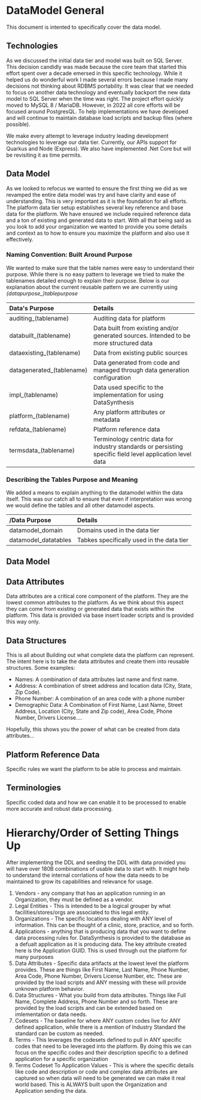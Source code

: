 # DataModel General
This document is intented to specifically cover the data model.

## Technologies

As we discussed the initial data tier and model was built on SQL Server. This decision
candidly was made because the core team that started this effort spent over a decade emersed in this
specific technology. While it helped us do wonderful work I made several errors because I made many decisions not
thinking about RDBMS portability. It was clear that we needed to focus on another data
technology and eventually backport the new data model to SQL Server when the time was 
right. The project effort quickly moved to MySQL 8 / MariaDB. However, in 2022 all core efforts will be focused 
around PostgresQL. To help implementations we have developed and will continue to maintain database load scripts 
and backup files (where possible). 

We make every attempt to leverage industry leading development technologies to 
leverage our data tier. Currently, our APIs support for Quarkus and Node (Express). We also have implemented 
.Net Core but will be revisiting it as time permits.
  
## Data Model
As we looked to refocus we wanted to ensure the first thing we did as we revamped the entire data model was try and have 
clarity and ease of understanding. This is very important as it is the foundation for all efforts.
The platform data tier setup establishes several key reference and base data for the platform. We
have ensured we include required reference data and a ton of existing and generated data
to start. With all that being said as you look to add your organization we wanted to provide you some details
and context as to how to ensure you maximize the platform and also use it effectively.

### Naming Convention: Built Around Purpose
We wanted to make sure that the table names were easy to understand their purpose. While
there is no easy pattern to leverage we tried to make the tablenames detailed enough to explain
their purpose. Below is our explanation about the current reusable pattern we are currently using 
*{datapurpose_}tablepurpose*

| Data's Purpose | Details |
|:---|:---|
|auditing_(tablename)|Auditing data for platform|
|databuilt_(tablename)|Data built from existing and/or generated sources. Intended to be more structured data|
|dataexisting_(tablename)|Data from existing public sources|
|datagenerated_(tablename)|Data generated from code and managed through data generation configuration|
|impl_(tablename)|Data used specific to the implementation for using DataSynthesis|
|platform_(tablename)|Any platform attributes or metadata|
|refdata_(tablename)|Platform reference data|
|termsdata_(tablename)|Terminology centric data for industry standards or persisting specific field level application level data |

### Describing the Tables Purpose and Meaning
We added a means to explain anything to the datamodel within the data itself. This
was our catch all to ensure that even if interpretation was wrong we would define the
tables and all other datamodel aspects.

| /Data Purpose        | Details                                   |
|:---------------------|:------------------------------------------|
| datamodel_domain     | Domains used in the data tier             |
| datamodel_datatables | Tabkes specifically used in the data tier |


## Data Model 

## Data Attributes
Data attributes are a critical core component of the platform. They are the lowest common attributes to the platform.
As we think about this aspect they can come from existing or generated data that exists within the platform. This data
is provided via base insert loader scripts and is provided this way only.

## Data Structures
This is all about Building out what complete data the platform can represent. The intent here is to take the data attributes
and create them into reusable structures. Some examples:
- Names: A combination of data attributes last name and first name.
- Address: A combination of street address and location data (City, State, Zip Code).
- Phone Number: A combination of an area code with a phone number
- Demographic Data: A Combination of First Name, Last Name, Street Address, Location (City, State and Zip code), Area Code,
  Phone Number, Drivers License....

Hopefully, this shows you the power of what can be created from data attributes...

## Platform Reference Data
Specific rules we want the platform to be able to process and maintain.

## Terminologies
Specific coded data and how we can enable it to be processed to enable more accurate and robust data processing.

# Hierarchy/Order of Setting Things Up
After implementing the DDL and seeding the DDL with data provided you will have over 180B combinations
of usable data to start with. It might help to understand the internal corrlations of how the data needs to
be maintained to grow its capabilities and relevance for usage.

1. Vendors - any company that has an application running in an Organization, they must be defined as a vendor.
2. Legal Entities - This is intended to be a logical grouper by what facilities/stores/orgs are associated to this legal entity.
3. Organizations - The specific locations dealing with ANY level of information. This can be thought of a clinic, store, practice, and so forth.
4. Applications - anything that is producing data that you want to define data processing rules
   for. DataSynthesis is provided to the database as a defualt application as it is producing data. The
   key attribute created here is the Application GUID. This is used through out the platform for many purposes
5. Data Attributes - Specific data artifacts at the lowest level the platform provides. These are things
   like First Name, Last Name, Phone Number, Area Code, Phone Number, Drivers License Number, etc. These are provided by the load scripts and ANY messing with these will provide unknown platform behavior.
6. Data Structures - What you build from data attributes. Things like Full Name, Complete Address, Phone Number
   and so forth. These are provided by the load scripts and can be extended based on imlementation or data needs.
7. Codesets - The baseline for where ANY custom codes live for ANY defined application, while there is a mention of Industry
   Standard the standard can be custom as needed.
8. Terms - This leverages the codesets defined to pull in ANY specific codes that need to be leveraged into the platform.
   By doing this we can focus on the specific codes and their description specific to a defined application for a specific
   organization
9. Terms Codeset To Application Values - This is where the specific details like code and description or code and complex data attributes are captured so when data
   will need to be generated we can make it real world based. This is ALWAYS built upon the Organization and Application sending the data.

